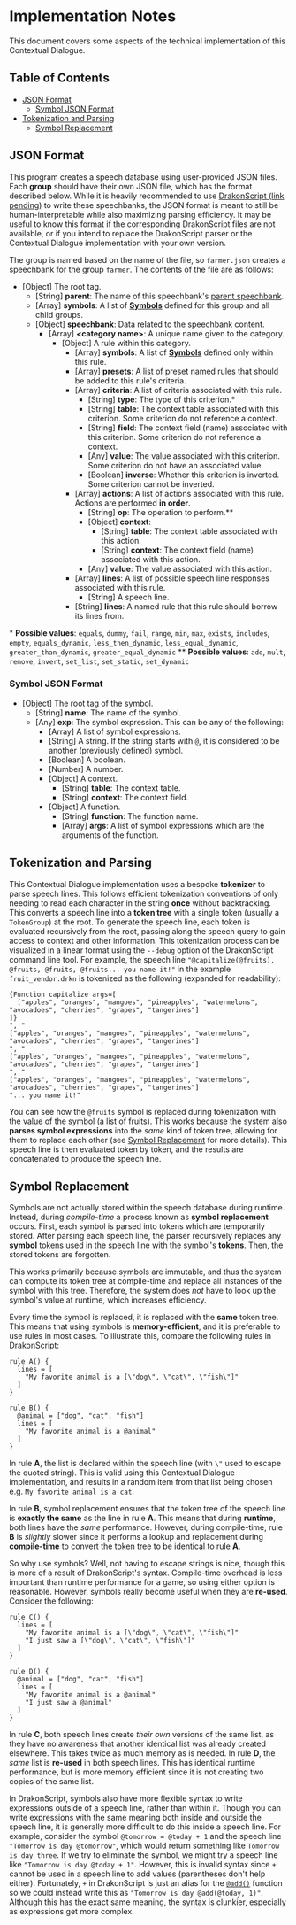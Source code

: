 # Implementation Notes

This document covers some aspects of the technical implementation of this Contextual Dialogue.

## Table of Contents

  - [JSON Format](#json-format)
    - [Symbol JSON Format](#symbol-json-format)
  - [Tokenization and Parsing](#tokenization-and-parsing)
    - [Symbol Replacement](#symbol-replacement)

## JSON Format

This program creates a speech database using user-provided JSON files. Each **group** should have their own JSON file, which has the format described below. While it is heavily recommended to use [DrakonScript (link pending)]() to write these speechbanks, the JSON format is meant to still be human-interpretable while also maximizing parsing efficiency. It may be useful to know this format if the corresponding DrakonScript files are not available, or if you intend to replace the DrakonScript parser or the Contextual Dialogue implementation with your own version.

The group is named based on the name of the file, so `farmer.json` creates a speechbank for the group `farmer`. The contents of the file are as follows:

* [Object] The root tag.
  * [String] **parent**: The name of this speechbank's [parent speechbank](#parent-speechbanks).
  * [Array] **symbols**: A list of **[Symbols](#symbol-json-format)** defined for this group and all child groups.
  * [Object] **speechbank**: Data related to the speechbank content.
    * [Array] **\<category name\>**: A unique name given to the category.
      * [Object] A rule within this category.
        * [Array] **symbols**: A list of **[Symbols](#symbol-json-format)** defined only within this rule.
        * [Array] **presets**: A list of preset named rules that should be added to this rule's criteria.
        * [Array] **criteria**: A list of criteria associated with this rule.
          * [String] **type**: The type of this criterion.\*
          * [String] **table**: The context table associated with this criterion. Some criterion do not reference a context.
          * [String] **field**: The context field (name) associated with this criterion. Some criterion do not reference a context.
          * [Any] **value**: The value associated with this criterion. Some criterion do not have an associated value.
          * [Boolean] **inverse**: Whether this criterion is inverted. Some criterion cannot be inverted.
        * [Array] **actions**: A list of actions associated with this rule. Actions are performed **in order**.
          * [String] **op**: The operation to perform.\*\*
          * [Object] **context**:
            * [String] **table**: The context table associated with this action.
            * [String] **context**: The context field (name) associated with this action.
          * [Any] **value**: The value associated with this action.
        * [Array] **lines**: A list of possible speech line responses associated with this rule.
          * [String] A speech line.
        * [String] **lines**: A named rule that this rule should borrow its lines from.

\* **Possible values**: `equals`, `dummy`, `fail`, `range`, `min`, `max`, `exists`, `includes`, `empty`, `equals_dynamic`, `less_then_dynamic`, `less_equal_dynamic`, `greater_than_dynamic`, `greater_equal_dynamic`
\*\* **Possible values**: `add`, `mult`, `remove`, `invert`, `set_list`, `set_static`, `set_dynamic`

### Symbol JSON Format

* [Object] The root tag of the symbol.
  * [String] **name**: The name of the symbol.
  * [Any] **exp**: The symbol expression. This can be any of the following:
    * [Array] A list of symbol expressions.
    * [String] A string. If the string starts with `@`, it is considered to be another (previously defined) symbol.
    * [Boolean] A boolean.
    * [Number] A number.
    * [Object] A context.
      * [String] **table**: The context table.
      * [String] **context**: The context field.
    * [Object] A function.
      * [String] **function**: The function name.
      * [Array] **args**: A list of symbol expressions which are the arguments of the function.

## Tokenization and Parsing

This Contextual Dialogue implementation uses a bespoke **tokenizer** to parse speech lines. This follows efficient tokenization conventions of only needing to read each character in the string **once** without backtracking. This converts a speech line into a **token tree** with a single token (usually a `TokenGroup`) at the root. To generate the speech line, each token is evaluated recursively from the root, passing along the speech query to gain access to context and other information. This tokenization process can be visualized in a linear format using the `--debug` option of the DrakonScript command line tool. For example, the speech line `"@capitalize(@fruits), @fruits, @fruits, @fruits... you name it!"` in the example `fruit_vendor.drkn` is tokenized as the following (expanded for readability):

```
{Function capitalize args=[
  ["apples", "oranges", "mangoes", "pineapples", "watermelons", "avocadoes", "cherries", "grapes", "tangerines"]
]}
", "
["apples", "oranges", "mangoes", "pineapples", "watermelons", "avocadoes", "cherries", "grapes", "tangerines"]
", "
["apples", "oranges", "mangoes", "pineapples", "watermelons", "avocadoes", "cherries", "grapes", "tangerines"]
", "
["apples", "oranges", "mangoes", "pineapples", "watermelons", "avocadoes", "cherries", "grapes", "tangerines"]
"... you name it!"
```

You can see how the `@fruits` symbol is replaced during tokenization with the value of the symbol (a list of fruits). This works because the system also **parses symbol expressions** into the *same* kind of token tree, allowing for them to replace each other (see [Symbol Replacement](#symbol-replacement-technical) for more details). This speech line is then evaluated token by token, and the results are concatenated to produce the speech line.

## Symbol Replacement

Symbols are not actually stored within the speech database during runtime. Instead, during *compile-time* a process known as **symbol replacement** occurs. First, each symbol is parsed into tokens which are temporarily stored. After parsing each speech line, the parser recursively replaces any **symbol** tokens used in the speech line with the symbol's **tokens**. Then, the stored tokens are forgotten.

This works primarily because symbols are immutable, and thus the system can compute its token tree at compile-time and replace all instances of the symbol with this tree. Therefore, the system does *not* have to look up the symbol's value at runtime, which increases efficiency.

Every time the symbol is replaced, it is replaced with the **same** token tree. This means that using symbols is **memory-efficient**, and it is preferable to use rules in most cases. To illustrate this, compare the following rules in DrakonScript:

```
rule A() {
  lines = [
    "My favorite animal is a [\"dog\", \"cat\", \"fish\"]"
  ]
}

rule B() {
  @animal = ["dog", "cat", "fish"]
  lines = [
    "My favorite animal is a @animal"
  ]
}
```

In rule **A**, the list is declared within the speech line (with `\"` used to escape the quoted string). This is valid using this Contextual Dialogue implementation, and results in a random item from that list being chosen e.g. `My favorite animal is a cat`.

In rule **B**, symbol replacement ensures that the token tree of the speech line is **exactly the same** as the line in rule **A**. This means that during **runtime**, both lines have the *same* performance. However, during compile-time, rule **B** is *slightly* slower since it performs a lookup and replacement during **compile-time** to convert the token tree to be identical to rule **A**.

So why use symbols? Well, not having to escape strings is nice, though this is more of a result of DrakonScript's syntax. Compile-time overhead is less important than runtime performance for a game, so using either option is reasonable. However, symbols really become useful when they are **re-used**. Consider the following:

```
rule C() {
  lines = [
    "My favorite animal is a [\"dog\", \"cat\", \"fish\"]"
    "I just saw a [\"dog\", \"cat\", \"fish\"]"
  ]
}

rule D() {
  @animal = ["dog", "cat", "fish"]
  lines = [
    "My favorite animal is a @animal"
    "I just saw a @animal"
  ]
}
```

In rule **C**, both speech lines create *their own* versions of the same list, as they have no awareness that another identical list was already created elsewhere. This takes twice as much memory as is needed. In rule **D**, the *same* list is **re-used** in both speech lines. This has identical runtime performance, but is more memory efficient since it is not creating two copies of the same list.

In DrakonScript, symbols also have more flexible syntax to write expressions outside of a speech line, rather than within it. Though you can write expressions with the same meaning both inside and outside the speech line, it is generally more difficult to do this inside a speech line. For example, consider the symbol `@tomorrow = @today + 1` and the speech line `"Tomorrow is day @tomorrow"`, which would return something like `Tomorrow is day three`. If we try to eliminate the symbol, we might try a speech line like `"Tomorrow is day @today + 1"`. However, this is invalid syntax since `+` cannot be used in a speech line to add values (parentheses don't help either). Fortunately, `+` in DrakonScript is just an alias for the [`@add()`](#add) function so we could instead write this as `"Tomorrow is day @add(@today, 1)"`. Although this has the exact same meaning, the syntax is clunkier, especially as expressions get more complex.
